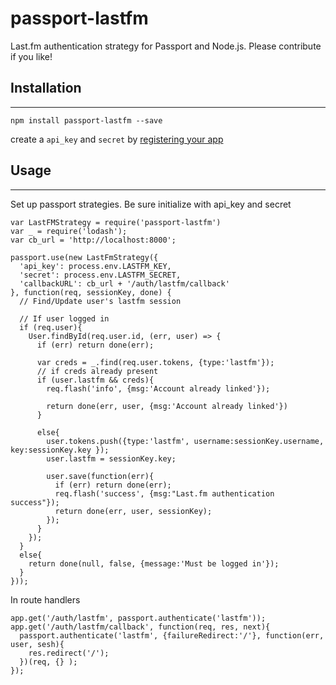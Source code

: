 # passport-lastfm
Last.fm authentication strategy for Passport and Node.js.  Please contribute if you like!





## Installation
---------
`npm install passport-lastfm --save`

create a `api_key` and `secret` by [registering your app](http://www.last.fm/api/account/create)



## Usage
-----------

Set up passport strategies.  Be sure initialize with api_key and secret

```
var LastFMStrategy = require('passport-lastfm')
var _ = require('lodash');
var cb_url = 'http://localhost:8000';

passport.use(new LastFmStrategy({
  'api_key': process.env.LASTFM_KEY,
  'secret': process.env.LASTFM_SECRET,
  'callbackURL': cb_url + '/auth/lastfm/callback'
}, function(req, sessionKey, done) {
  // Find/Update user's lastfm session

  // If user logged in
  if (req.user){
    User.findById(req.user.id, (err, user) => {
      if (err) return done(err);

      var creds = _.find(req.user.tokens, {type:'lastfm'});
      // if creds already present
      if (user.lastfm && creds){
        req.flash('info', {msg:'Account already linked'});

        return done(err, user, {msg:'Account already linked'})
      }

      else{
        user.tokens.push({type:'lastfm', username:sessionKey.username, key:sessionKey.key });
        user.lastfm = sessionKey.key;

        user.save(function(err){
          if (err) return done(err);
          req.flash('success', {msg:"Last.fm authentication success"});
          return done(err, user, sessionKey);
        });
      }
    });
  }
  else{
    return done(null, false, {message:'Must be logged in'});
  }
}));

```



In route handlers
```
app.get('/auth/lastfm', passport.authenticate('lastfm'));
app.get('/auth/lastfm/callback', function(req, res, next){
  passport.authenticate('lastfm', {failureRedirect:'/'}, function(err, user, sesh){
    res.redirect('/');
  })(req, {} );
});

```




